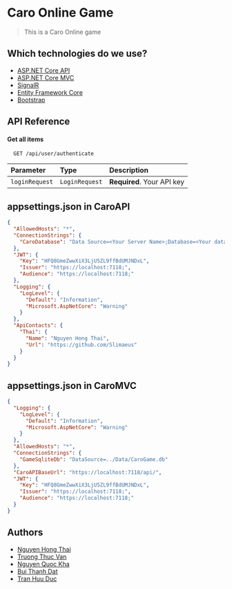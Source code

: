 # Caro Online Game

> This is a Caro Online game

## Which technologies do we use?

- [ASP.NET Core API](https://dotnet.microsoft.com/en-us/apps/aspnet/apis)
- [ASP.NET Core MVC](https://dotnet.microsoft.com/en-us/apps/aspnet/web-apps)
- [SignalR](https://dotnet.microsoft.com/en-us/apps/aspnet/signalr)
- [Entity Framework Core](https://learn.microsoft.com/en-us/ef/core/)
- [Bootstrap](https://getbootstrap.com/)

## API Reference

#### Get all items

```http
  GET /api/user/authenticate
```

| Parameter      | Type           | Description                |
|:---------------|:---------------| :------------------------- |
| `loginRequest` | `LoginRequest` | **Required**. Your API key |

## appsettings.json in CaroAPI
```json
{
  "AllowedHosts": "*",
  "ConnectionStrings": {
    "CaroDatabase": "Data Source=<Your Server Name>;Database=<Your database name>;Integrated Security=True;"
  },
  "JWT": {
    "Key": "HFQ8GmeZwwXiX3LjU5ZL9ffBdUMJNDxL",
    "Issuer": "https://localhost:7118;",
    "Audience": "https://localhost:7118;"
  },
  "Logging": {
    "LogLevel": {
      "Default": "Information",
      "Microsoft.AspNetCore": "Warning"
    }
  },
  "ApiContacts": {
    "Thai": {
      "Name": "Nguyen Hong Thai",
      "Url": "https://github.com/Slimaeus"
    }
  }
}

```
## appsettings.json in CaroMVC 
```json
{
  "Logging": {
    "LogLevel": {
      "Default": "Information",
      "Microsoft.AspNetCore": "Warning"
    }
  },
  "AllowedHosts": "*",
  "ConnectionStrings": {
    "GameSqliteDb": "DataSource=../Data/CaroGame.db"
  },
  "CaroAPIBaseUrl": "https://localhost:7118/api/",
  "JWT": {
    "Key": "HFQ8GmeZwwXiX3LjU5ZL9ffBdUMJNDxL",
    "Issuer": "https://localhost:7118;",
    "Audience": "https://localhost:7118;"
  }
}
```
## Authors

- [Nguyen Hong Thai]()
- [Truong Thuc Van]()
- [Nguyen Quoc Kha]()
- [Bui Thanh Dat]()
- [Tran Huu Duc]()